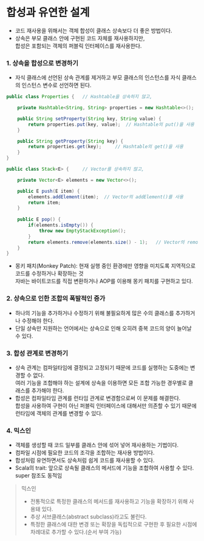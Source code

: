 # 합성과 유연한 설계

- 코드 재사용을 위해서는 객체 합성이 클래스 상속보다 더 좋은 방법이다.
- 상속은 부모 클래스 안에 구현된 코드 자체를 재사용하지만,<br>
    합성은 포함되는 객체의 퍼블릭 인터페이스를 재사용한다.

### 1. 상속을 합성으로 변경하기
- 자식 클래스에 선언된 상속 관계를 제거하고 부모 클래스의 인스턴스를 자식 클래스의 인스턴스 변수로 선언하면 된다.

```java
public class Properties {   // Hashtable을 상속하지 않고,

    private Hashtable<String, String> properties = new Hashtable<>();

    public String setProperty(String key, String value) {
        return properties.put(key, value);  // Hashtable의 put()을 사용
    }

    public String getProperty(String key) {
        return properties.get(key);     // Hashtable의 get()을 사용
    }
}

public class Stack<E> {     // Vector를 상속하지 않고,

    private Vector<E> elements = new Vector<>();

    public E push(E item) {
        elements.addElement(item);  // Vector의 addElement()를 사용
        return item;
    }
    
    public E pop() {
        if(elements.isEmpty()) {
            throw new EmptyStackException();
        }
        return elements.remove(elements.size() - 1);   // Vector의 remove()를 사용
    }
}

```
- 몽키 패치(Monkey Patch): 현재 실행 중인 환경에만 영향을 미치도록 지역적으로 코드를 수정하거나 확장하는 것<br>
  자바는 바이트코드를 직접 변환하거나 AOP를 이용해 몽키 패치를 구현하고 있다.

### 2. 상속으로 인한 조합의 폭발적인 증가
- 하나의 기능을 추가하거나 수정하기 위해 불필요하게 많은 수의 클래스를 추가하거나 수정해야 한다.
- 단일 상속만 지원하는 언어에서는 상속으로 인해 오히려 중복 코드의 양이 늘어날 수 있다.

### 3. 합성 관계로 변경하기
- 상속 관계는 컴파일타임에 결정되고 고정되기 때문에 코드를 실행하는 도중에는 변경할 수 없다.<br>
    여러 기능을 조합해야 하는 설계에 상속을 이용하면 모든 조합 가능한 경우별로 클래스를 추가해야 한다.
- 합성은 컴파일타임 관계를 런타임 관계로 변경함으로써 이 문제를 해결한다.<br>
    합성을 사용하여 구현이 아닌 퍼블릭 인터페이스에 대해서만 의존할 수 있기 때문에 런타임에 객체의 관계를 변경할 수 있다.
    
### 4. 믹스인
- 객체를 생성할 때 코드 일부를 클래스 안에 섞어 넣어 재사용하는 기법이다.
- 컴파일 시점에 필요한 코드의 조각을 조합하는 재사용 방법이다.
- 합성처럼 유연하면서도 상속처럼 쉽게 코드를 재사용할 수 있다.
- Scala의 trait: 앞으로 상속될 클래스의 메서드에 기능을 조합하여 사용할 수 있다. super 참조도 동적임
> 믹스인
> - 전통적으로 특정한 클래스의 메서드를 재사용하고 기능을 확장하기 위해 사용돼 있다.
> - 추상 서브클래스(abstract subclass)라고도 불린다.
> - 특정한 클래스에 대한 변경 또는 확장을 독립적으로 구현한 후 필요한 시점에 차례대로 추가할 수 있다.(순서 부여 가능)

